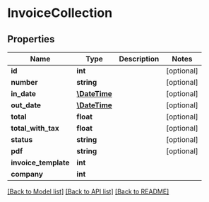 # InvoiceCollection

## Properties
Name | Type | Description | Notes
------------ | ------------- | ------------- | -------------
**id** | **int** |  | [optional] 
**number** | **string** |  | [optional] 
**in_date** | [**\DateTime**](\DateTime.md) |  | [optional] 
**out_date** | [**\DateTime**](\DateTime.md) |  | [optional] 
**total** | **float** |  | [optional] 
**total_with_tax** | **float** |  | [optional] 
**status** | **string** |  | [optional] 
**pdf** | **string** |  | [optional] 
**invoice_template** | **int** |  | 
**company** | **int** |  | 

[[Back to Model list]](../README.md#documentation-for-models) [[Back to API list]](../README.md#documentation-for-api-endpoints) [[Back to README]](../README.md)


